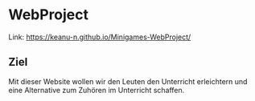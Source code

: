 # WebProject

Link: https://keanu-n.github.io/Minigames-WebProject/

## Ziel

Mit dieser Website wollen wir den Leuten den Unterricht erleichtern und eine Alternative zum Zuhören im Unterricht schaffen.